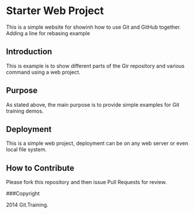 # Starter Web Project

This is a simple website for showinh how to use Git and GitHub together.
Adding a line for rebasing example

## Introduction

This is example is to show different parts of the Gir repository and various command using a web project.

## Purpose

As stated above, the main purpose is to provide simple examples for Git training demos. 

## Deployment
 
This is a simple web project, deployment can be on any web server or even local file system.

## How to Contribute 

Please fork this repository and then issue Pull Requests for review.

###Copyright

2014 Git.Training.